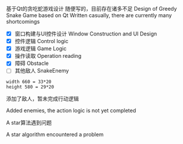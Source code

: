 基于Qt的贪吃蛇游戏设计
随便写的，目前存在诸多不足
Design of Greedy Snake Game based on Qt
Written casually, there are currently many shortcomings

+ [x] 窗口构建与UI控件设计 Window Construction and UI Design
+ [x] 控件逻辑 Control logic
+ [x] 游戏逻辑 Game Logic
+ [x] 操作读取 Operation reading
+ [x] 障碍 Obstacle
+ [ ] 其他敌人 SnakeEnemy

```
width 660 = 33*20
height 580 = 29*20
```

添加了敌人，暂未完成行动逻辑

Added enemies, the action logic is not yet completed

A star算法遇到问题

A star algorithm encountered a problem
